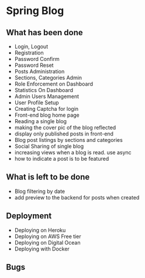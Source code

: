 Spring Blog
===========

What has been done
------------------
- Login, Logout
- Registration
- Password Confirm
- Password Reset
- Posts Administration
- Sections, Categories Admin
- Role Enforcement on Dashboard
- Statistics On Dashboard
- Admin Users Management
- User Profile Setup
- Creating Captcha for login
- Front-end blog home page
- Reading a single blog
- making the cover pic of the blog reflected
- display only published posts in front-end
- Blog post listings by sections and categories
- Social Sharing of single blog
- increasing views when a blog is read. use async
- how to indicate a post is to be featured


What is left to be done
-----------------------
- Blog filtering by date
- add preview to the backend for posts when created


Deployment
----------
- Deploying on Heroku
- Deploying on AWS Free tier
- Deploying on Digital Ocean
- Deploying with Docker


Bugs
------
